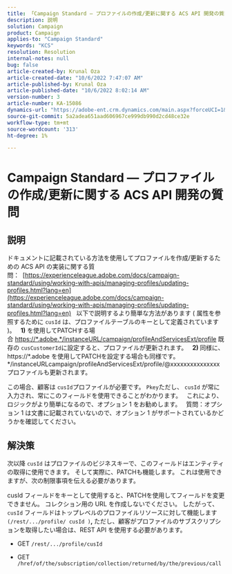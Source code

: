 ```yaml
---
title: 「Campaign Standard — プロファイルの作成/更新に関する ACS API 開発の質問」
description: 説明
solution: Campaign
product: Campaign
applies-to: "Campaign Standard"
keywords: "KCS"
resolution: Resolution
internal-notes: null
bug: false
article-created-by: Krunal Oza
article-created-date: "10/6/2022 7:47:07 AM"
article-published-by: Krunal Oza
article-published-date: "10/6/2022 8:02:14 AM"
version-number: 3
article-number: KA-15086
dynamics-url: "https://adobe-ent.crm.dynamics.com/main.aspx?forceUCI=1&pagetype=entityrecord&etn=knowledgearticle&id=a100990e-4b45-ed11-bba2-002248086a27"
source-git-commit: 5a2adea651aad606967ce999db990d2cd48ce32e
workflow-type: tm+mt
source-wordcount: '313'
ht-degree: 1%

---
```


# Campaign Standard — プロファイルの作成/更新に関する ACS API 開発の質問

## 説明


ドキュメントに記載されている方法を使用してプロファイルを作成/更新するための ACS API の実装に関する質問：  [https://experienceleague.adobe.com/docs/campaign-standard/using/working-with-apis/managing-profiles/updating-profiles.html?lang=en](https://experienceleague.adobe.com/docs/campaign-standard/using/working-with-apis/managing-profiles/updating-profiles.html?lang=en)
 
以下で説明するより簡単な方法があります ( 属性を参照するために `cusId` は、プロファイルテーブルのキーとして定義されています )。
 
<b>1)</b> を使用してPATCHする場合 [https://\*.adobe.\*/instanceURL/campaign/profileAndServicesExt/profile](https://na01.safelinks.protection.outlook.com/?url=https://mc.adobe.io/unilever-mkt-stage1/campaign/profileAndServicesExt/profile&amp;amp;data=02%7c01%7c%7c7ae64aa57f294ebc9d7d08d4bd48ea2f%7cfa7b1b5a7b34438794aed2c178decee1%7c0%7c0%7c636341568263078022&amp;amp;sdata=EVqAIvzLyFYiHf18eFGtnFm9ya/lLg2YfH5T3xer/9E%3D&amp;amp;reserved=0) 既存の `cusCustomerId`に設定すると、プロファイルが更新されます。
 
<b>2) </b>同様に、 https://\*.adobe を使用してPATCHを設定する場合も同様です。\*/instanceURLcampaign/profileAndServicesExt/profile/@xxxxxxxxxxxxxxxプロファイルも更新されます。

この場合、顧客は `cusId`プロファイルが必要です。 `Pkey`ただし、 `cusId` が常に入力され、常にこのフィールドを使用できることがわかります。
 
これにより、ロジックがより簡単になるので、オプション 1 をお勧めします。
 
質問：オプション 1 は文書に記載されていないので、オプション 1 がサポートされているかどうかを確認してください。


## 解決策


次以降 `cusId` はプロファイルのビジネスキーで、このフィールドはエンティティの取得に使用できます。
そして実際に、PATCHも機能します。
これは使用できますが、次の制限事項を伝える必要があります。

cusId フィールドをキーとして使用すると、PATCHを使用してフィールドを変更できません。
コレクション用の URL を作成しないでください。
したがって、 `cusId` フィールドはトップレベルのプロファイルリソースに対して機能します `(/rest/.../profile/ cusId )`<b>, </b>ただし、顧客がプロファイルのサブスクリプションを取得したい場合は、REST API を使用する必要があります。

- GET `/rest/.../profile/cusId`




- GET `/href/of/the/subscription/collection/returned/by/the/previous/call`

